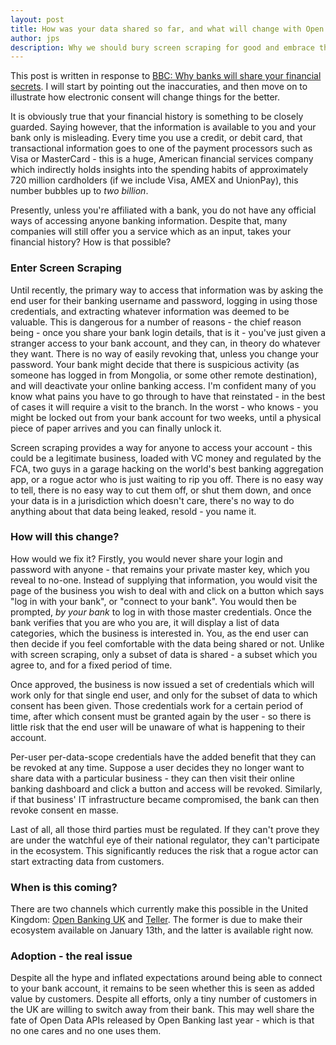 ```yaml
---
layout: post
title: How was your data shared so far, and what will change with Open Banking?
author: jps
description: Why we should bury screen scraping for good and embrace the automation.
---
```


This post is written in response to [BBC: Why banks will share your financial secrets](https://www.bbc.co.uk/news/amp/business-42253051).
I will start by pointing out the inaccuraties, and then move on to illustrate how electronic consent will change things for the better.

It is obviously true that your financial history is something to be closely guarded. Saying however, that the information is available
to you and your bank only is misleading. Every time you use a credit, or debit card, that transactional information goes to one of the
payment processors such as Visa or MasterCard - this is a huge, American financial services company which indirectly holds insights into
the spending habits of approximately 720 million cardholders (if we include Visa, AMEX and UnionPay), this number bubbles up to *two billion*.

Presently, unless you're affiliated with a bank, you do not have any official ways of accessing anyone banking information. Despite that,
many companies will still offer you a service which as an input, takes your financial history? How is that possible?

### Enter Screen Scraping

Until recently, the primary way to access that information was by asking the end user for their banking username and password, logging in
using those credentials, and extracting whatever information was deemed to be valuable. This is dangerous for a number of reasons - the
chief reason being - once you share your bank login details, that is it - you've just given a stranger access to your bank account, and
they can, in theory do whatever they want. There is no way of easily revoking that, unless you change your password. Your bank might decide
that there is suspicious activity (as someone has logged in from Mongolia, or some other remote destination), and will deactivate your
online banking access. I'm confident many of you know what pains you have to go through to have that reinstated - in the best of cases
it will require a visit to the branch. In the worst - who knows - you might be locked out from your bank account for two weeks, until a
physical piece of paper arrives and you can finally unlock it.

Screen scraping provides a way for anyone to access your account - this could be a legitimate business, loaded with VC money and regulated
by the FCA, two guys in a garage hacking on the world's best banking aggregation app, or a rogue actor who is just waiting to rip you off.
There is no easy way to tell, there is no easy way to cut them off, or shut them down, and once your data is in a jurisdiction which doesn't
care, there's no way to do anything about that data being leaked, resold - you name it.

### How will this change?

How would we fix it? Firstly, you would never share your login and password with anyone - that remains your private master key, which you
reveal to no-one. Instead of supplying that information, you would visit the page of the business you wish to deal with and click on a button
which says "log in with your bank", or "connect to your bank". You would then be prompted, *by your bank* to log in with those master credentials.
Once the bank verifies that you are who you are, it will display a list of data categories, which the business is interested in. You, as the
end user can then decide if you feel comfortable with the data being shared or not. Unlike with screen scraping, only a subset of data is shared -
a subset which you agree to, and for a fixed period of time.

Once approved, the business is now issued a set of credentials which will work only for that single end user, and only for the subset of data
to which consent has been given. Those credentials work for a certain period of time, after which consent must be granted again by the user -
so there is little risk that the end user will be unaware of what is happening to their account.

Per-user per-data-scope credentials have the added benefit that they can be revoked at any time. Suppose a user decides they no longer want to
share data with a particular business - they can then visit their online banking dashboard and click a button and access will be revoked.
Similarly, if that business' IT infrastructure became compromised, the bank can then revoke consent en masse.

Last of all, all those third parties must be regulated. If they can't prove they are under the watchful eye of their national regulator, they
can't participate in the ecosystem. This significantly reduces the risk that a rogue actor can start extracting data from customers.

### When is this coming?

There are two channels which currently make this possible in the United Kingdom: [Open Banking UK](https://www.openbanking.org.uk/) and
[Teller](https://teller.io/). The former is due to make their ecosystem available on January 13th, and the latter is available right now.

### Adoption - the real issue

Despite all the hype and inflated expectations around being able to connect to your bank account, it remains to be seen whether this is
seen as added value by customers. Despite all efforts, only a tiny number of customers in the UK are willing to switch away from their bank.
This may well share the fate of Open Data APIs released by Open Banking last year - which is that no one cares and no one uses them.


